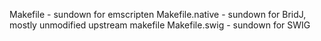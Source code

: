 Makefile - sundown for emscripten
Makefile.native - sundown for BridJ, mostly unmodified upstream makefile
Makefile.swig - sundown for SWIG

